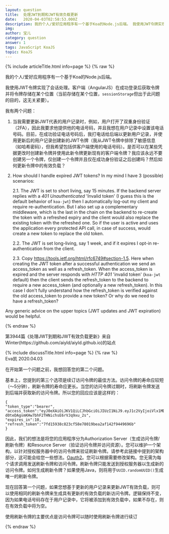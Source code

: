 ```yaml
---
layout: question
title:  处理JWT到期和JWT有效负载更新
date:   2020-04-03T02:58:53.000Z
description: 我的个人/爱好应用程序有一个基于Koa的Node.js后端。 我使用JWT令牌实现了会话处理。客户端（AngularJS）在成功登录后获取令牌并将令牌...
img: 
author: 宝儿
category: question
answer: 1
tags: JavaScript KoaJS
topic: KoaJS
---
```

<div class="article-root">
  <div class="article">
    {% include articleTitle.html info=page %}
    {% raw %}
    <div class="article-content"><p><font style="vertical-align: inherit;"><font style="vertical-align: inherit;">我的个人/爱好应用程序有一个基于Koa的Node.js后端。 </font></font></p>

<p><font style="vertical-align: inherit;"><font style="vertical-align: inherit;">我使用JWT令牌实现了会话处理。</font><font style="vertical-align: inherit;">客户端（AngularJS）在成功登录后获取令牌并将令牌存储在某个位置（当前存储在某个位置，</font></font><code>sessionStorage</code><font style="vertical-align: inherit;"><font style="vertical-align: inherit;">但出于此问题的目的，这无关紧要）。</font></font></p>

<p><font style="vertical-align: inherit;"><font style="vertical-align: inherit;">我有两个问题：</font></font></p>

<ol>
<li><p><font style="vertical-align: inherit;"><font style="vertical-align: inherit;">当我需要更新JWT代表的用户记录时，例如，用户打开了双重身份验证（2FA），因此我要求他提供他的电话号码，并且我想在用户记录中设置该电话号码。</font><font style="vertical-align: inherit;">目前，在成功验证电话号码后，我打电话给后端以更新用户记录，并使用更新后的用户记录创建新的JWT令牌（我从JWT令牌中排除了敏感信息（如哈希密码），但我希望包括供客户端使用的电话号码）。</font><font style="vertical-align: inherit;">是否可以在某些凭据更改时创建新令牌并使用此新令牌更新现有的客户端令牌？</font><font style="vertical-align: inherit;">我应该永远不要创建另一个令牌，仅创建一个令牌并且仅在成功身份验证之后创建吗？</font><font style="vertical-align: inherit;">然后如何更新令牌中的有效负载？</font></font></p></li>
<li><p>How should I handle expired JWT tokens? In my mind I have 3 (possible) scenarios:</p>

<p>2.1. The JWT is set to short living, say 15 minutes. If the backend server replies with a <em>401 Unauthenticated</em> 'Invalid token' (I guess this is the default behavior of <code>koa-jwt</code>) then I automatically log-out my client and require re-authentication. But I also set up a complementary middleware, which is the last in the chain on the backend to re-create the token with a refreshed expiry and the client would also replace the existing token with the refreshed one. So if the user is active and uses the application every protected API call, in case of success, would create a new token to replace the old token.</p>

<p>2.2. The JWT is set long-living, say 1 week, and if it expires I opt-in re-authentication from the client.</p>

<p>2.3. Copy <a href="https://tools.ietf.org/html/rfc6749#section-1.5" rel="nofollow noreferrer">https://tools.ietf.org/html/rfc6749#section-1.5</a>. Here when creating the JWT token after a successful authentication we send an access_token as well as a refresh_token. When the access_token is expired and the server responds with <em>HTTP 401</em> 'invalid token' (<code>koa-jwt</code> default) then the client sends the refresh_token to the backend to require a new access_token (and optionally a new refresh_token). In this case I don't fully understand how the refresh_token is verified against the old access_token to provide a new token? Or why do we need to have a refresh_token?</p></li>
</ol>

<p>Any generic advice on the upper topics (JWT updates and JWT expiration) would be helpful.</p></div>
    {% endraw %}
  </div>
  <p class="winter_mark">第3944篇《处理JWT到期和JWT有效负载更新》来自Winter(https://github.com/aiyld/aiyld.github.io)的站点</p>
  <div class="discuss-wrapper">
    {% include discussTitle.html info=page %}
    {% raw %}
    <div class="discuss-list">
    <div class="discuss-item">
        <div class="discuss-parent">
          <div class="discuss-meta">
            <span class="discuss-user">Eva凯</span>
            <span class="discuss-time">2020.04.03</span>
          </div>
          <div class="discuss-comment"><p><font style="vertical-align: inherit;"><font style="vertical-align: inherit;">在开始第一个问题之前，我想回答您的第二个问题。</font></font></p>

<p><font style="vertical-align: inherit;"><font style="vertical-align: inherit;">基本上，您提到的第三个选项是续订访问令牌的最佳方法。</font><font style="vertical-align: inherit;">访问令牌的寿命应较短（〜5分钟），刷新令牌的寿命应更长。</font><font style="vertical-align: inherit;">当您的访问令牌过期时，将刷新令牌发送到后端并获取新的访问令牌。</font><font style="vertical-align: inherit;">所以您的回应应该是这样的：</font></font></p>

<pre><code>{<font></font>
"token_type":"bearer",<font></font>
"access_token":"eyJ0eXAiOiJKV1QiLCJhbGciOiJIUzI1NiJ9.eyJ1c2VyIjoiVlx1MDAxNcKbwoNUwoonbFPCu8KhwrYiLCJpYXQiOjE0NDQyNjI4NjYsImV4cCI6MTQ0NDI2Mjg4Nn0.Dww7TC-d0teDAgsmKHw7bhF2THNichsE6rVJq9xu_2s",<font></font>
"expires_in":10,<font></font>
"refresh_token":"7fd15938c823cf58e78019bea2af142f9449696b"<font></font>
}<font></font>
</code></pre>

<p><font style="vertical-align: inherit;"><font style="vertical-align: inherit;">因此，我们的想法是将您的应用程序分为Authorization Server（生成访问令牌/刷新令牌）和Resource Server（验证访问令牌并访问资源）。</font><font style="vertical-align: inherit;">您可以维护一个架构，以针对授权服务器中的访问令牌来验证刷新令牌。</font><font style="vertical-align: inherit;">请参考此链接中提到的架构部分，这可能会给您一些想法。</font></font><a href="http://bshaffer.github.io/oauth2-server-php-docs/cookbook/" rel="nofollow"><font style="vertical-align: inherit;"><font style="vertical-align: inherit;">Oauth2</font></font></a><font style="vertical-align: inherit;"><font style="vertical-align: inherit;">。</font><font style="vertical-align: inherit;">您可以根据需要修改架构。</font><font style="vertical-align: inherit;">您无需为每个请求调用发送刷新令牌和访问令牌。</font><font style="vertical-align: inherit;">刷新令牌只能发送到授权服务器以生成新的访问令牌。</font><font style="vertical-align: inherit;">如何生成刷新令牌？</font><font style="vertical-align: inherit;">如果使用Java，则将用于</font></font><code>UUID.randomUUID()</code><font style="vertical-align: inherit;"><font style="vertical-align: inherit;">生成唯一的刷新令牌。</font></font></p>

<p><font style="vertical-align: inherit;"><font style="vertical-align: inherit;">现在回答第一个问题，如果您想基于更新的用户记录来更新JWT有效负载，则可以使用相同的刷新令牌来生成具有更新的有效负载的新访问令牌。</font><font style="vertical-align: inherit;">逻辑保持不变，因为如果电话号码存在于用户记录中，它将被添加到有效负载中，如果不存在，则在有效负载中将为空。</font></font></p>

<p><font style="vertical-align: inherit;"><font style="vertical-align: inherit;">使用刷新令牌的主要优点是访问令牌可以随时使用刷新令牌进行续订 </font></font></p></div>
        </div></div>
    </div>
    {% endraw %}
  </div>
<div>
